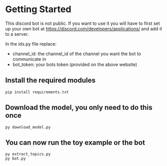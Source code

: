 # Getting Started

This discord bot is not public. If you want to use it you will have to first set up your own bot at
https://discord.com/developers/applications/
and add it to a server.

In the ids.py file replace:

- channel_id: the channel_id of the channel you want the bot to communicate in
- bot_token:  your bots token (provided on the above website)

## Install the required modules
```
pip install requirements.txt
```
## Download the model, you only need to do this once
```
py download_model.py
```
## You can now run the toy example or the bot
```
py extract_topics.py
py bot.py
```